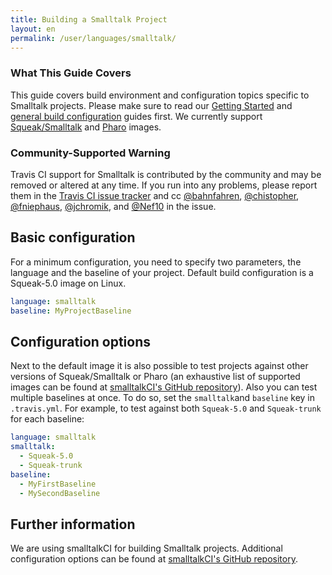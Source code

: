 ```yaml
---
title: Building a Smalltalk Project
layout: en
permalink: /user/languages/smalltalk/
---
```


### What This Guide Covers

This guide covers build environment and configuration topics specific to Smalltalk
projects. Please make sure to read our
[Getting Started](/user/getting-started/) and
[general build configuration](/user/customizing-the-build/) guides first.
We currently support [Squeak/Smalltalk](http://squeak.org/) and [Pharo](http://pharo.org) images.

### Community-Supported Warning

Travis CI support for Smalltalk is contributed by the community and may be removed or altered at any time. If you run into any problems, please report them in the
[Travis CI issue tracker](https://github.com/travis-ci/travis-ci/issues/new?labels=community:smalltalk)
and cc [@bahnfahren](https://github.com/bahnfahren),
[@chistopher](https://github.com/chistopher),
[@fniephaus](https://github.com/fniephaus),
[@jchromik](https://github.com/jchromik), and
[@Nef10](https://github.com/Nef10) in the issue.

## Basic configuration

For a minimum configuration, you need to specify two parameters, the language and the baseline of your project. Default build configuration is a Squeak-5.0 image on Linux.

```yaml
language: smalltalk
baseline: MyProjectBaseline
```

## Configuration options

Next to the default image it is also possible to test projects against other versions of Squeak/Smalltalk or Pharo (an exhaustive list of supported images can be found at [smalltalkCI's GitHub repository](https://github.com/hpi-swa/smalltalkCI#images)). Also you can test multiple baselines at once.
To do so, set the `smalltalk`and `baseline` key in `.travis.yml`. For example,
to test against both `Squeak-5.0` and `Squeak-trunk` for each baseline:

```yaml
language: smalltalk
smalltalk:
  - Squeak-5.0
  - Squeak-trunk
baseline:
  - MyFirstBaseline
  - MySecondBaseline
```

## Further information

We are using smalltalkCI for building Smalltalk projects.
Additional configuration options can be found at [smalltalkCI's GitHub repository](https://github.com/hpi-swa/smalltalkCI#templates).

